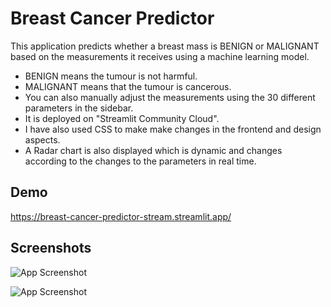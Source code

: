 
# Breast Cancer Predictor

This application predicts whether a breast mass is BENIGN or MALIGNANT based on the measurements it receives using a machine learning model.

- BENIGN means the tumour is not harmful.
- MALIGNANT means that the tumour is cancerous.
- You can also manually adjust the measurements using the 30 different parameters in the sidebar.
- It is deployed on "Streamlit Community Cloud".
- I have also used CSS to make make changes in the frontend and design aspects.
- A Radar chart is also displayed which is dynamic and changes according to the changes to the parameters in real time.







## Demo

https://breast-cancer-predictor-stream.streamlit.app/


## Screenshots

![App Screenshot](https://i.ibb.co/cLyRYYD/Screenshot-2024-08-07-at-11-17-50-PM.png)

![App Screenshot](https://i.ibb.co/k5dKD56/Screenshot-2024-08-07-at-11-17-55-PM.png)



